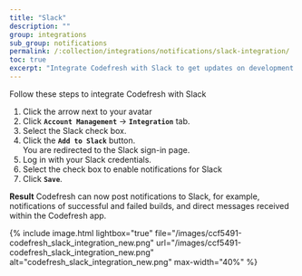```yaml
---
title: "Slack"
description: ""
group: integrations
sub_group: notifications
permalink: /:collection/integrations/notifications/slack-integration/
toc: true
excerpt: "Integrate Codefresh with Slack to get updates on development and testing progress and feedback."
---
```

Follow these steps to integrate Codefresh with Slack

1. Click the arrow next to your avatar
2. Click **`Account Management`** &#8594; **`Integration`** tab.
3. Select the Slack check box.
4. Click the **`Add to Slack`** button.<br> You are redirected to the Slack sign-in page.
5. Log in with your Slack credentials.
6. Select the check box to enable notifications for Slack
7. Click **`Save`**.

**Result**
Codefresh can now post notifications to Slack, for example, notifications of successful and failed builds, and direct messages received within the Codefresh app.

{% include image.html 
lightbox="true" 
file="/images/ccf5491-codefresh_slack_integration_new.png" 
url="/images/ccf5491-codefresh_slack_integration_new.png" 
alt="codefresh_slack_integration_new.png" 
max-width="40%" 
%}
